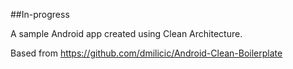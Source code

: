 ##In-progress

A sample Android app created using Clean Architecture.

Based from 
https://github.com/dmilicic/Android-Clean-Boilerplate



